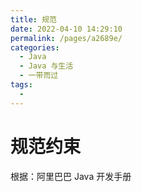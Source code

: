 ```yaml
---
title: 规范
date: 2022-04-10 14:29:10
permalink: /pages/a2689e/
categories:
  - Java
  - Java 与生活
  - 一带而过
tags:
  - 
---
```

# 规范约束

根据：阿里巴巴 Java 开发手册

